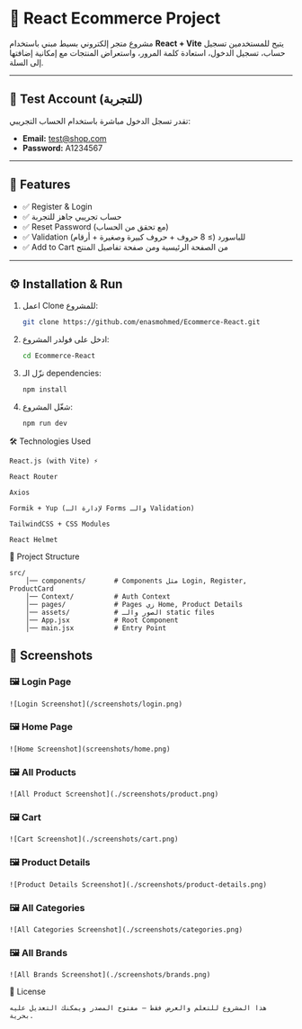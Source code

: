 # 🛒 React Ecommerce Project

مشروع متجر إلكتروني بسيط مبني باستخدام **React + Vite** يتيح للمستخدمين تسجيل حساب، تسجيل الدخول، استعادة كلمة المرور، واستعراض المنتجات مع إمكانية إضافتها إلى السلة.

---

## 🔐 Test Account (للتجربة)

تقدر تسجل الدخول مباشرة باستخدام الحساب التجريبي:

- **Email:** test@shop.com
- **Password:** A1234567

---

## 🚀 Features

- ✅ Register & Login
- ✅ حساب تجريبي جاهز للتجربة
- ✅ Reset Password (مع تحقق من الحساب)
- ✅ Validation للباسورد (≥ 8 حروف + حروف كبيرة وصغيرة + أرقام)
- ✅ Add to Cart من الصفحة الرئيسية ومن صفحة تفاصيل المنتج

---

## ⚙️ Installation & Run

1. اعمل Clone للمشروع:

   ```bash
   git clone https://github.com/enasmohmed/Ecommerce-React.git

   ```

2. ادخل على فولدر المشروع:

    ```bash
   cd Ecommerce-React
   ```

3. نزّل الـ dependencies:

    ```bash
   npm install
   ```

4. شغّل المشروع:

    ```bash
   npm run dev
   ```

🛠️ Technologies Used

    React.js (with Vite) ⚡

    React Router

    Axios

    Formik + Yup (لإدارة الـ Forms والـ Validation)

    TailwindCSS + CSS Modules

    React Helmet

📂 Project Structure

    src/
        │── components/       # Components مثل Login, Register, ProductCard
        │── Context/          # Auth Context
        │── pages/            # Pages زي Home, Product Details
        │── assets/           # الصور والـ static files
        │── App.jsx           # Root Component
        │── main.jsx          # Entry Point




## 📸 Screenshots

### 🖼️ Login Page

    ![Login Screenshot](/screenshots/login.png)

### 🖼️ Home Page

    ![Home Screenshot](screenshots/home.png)
    

### 🖼️ All Products

    ![All Product Screenshot](./screenshots/product.png)

### 🖼️ Cart

    ![Cart Screenshot](./screenshots/cart.png)

### 🖼️ Product Details

    ![Product Details Screenshot](./screenshots/product-details.png)

### 🖼️ All Categories

    ![All Categories Screenshot](./screenshots/categories.png)

### 🖼️ All Brands

    ![All Brands Screenshot](./screenshots/brands.png)




📄 License

    هذا المشروع للتعلم والعرض فقط – مفتوح المصدر ويمكنك التعديل عليه بحرية.
